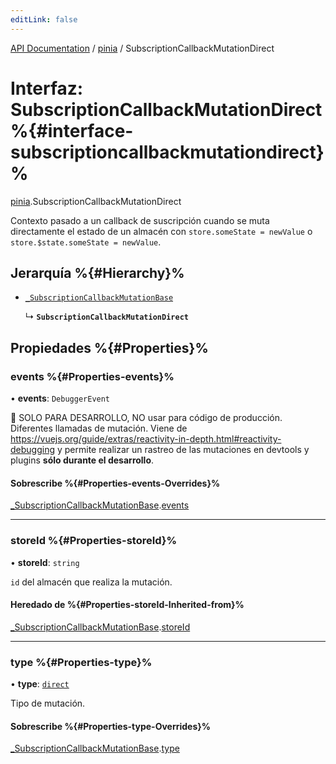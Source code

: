 ```yaml
---
editLink: false
---
```


[API Documentation](../index.md) / [pinia](../modules/pinia.md) / SubscriptionCallbackMutationDirect

# Interfaz: SubscriptionCallbackMutationDirect %{#interface-subscriptioncallbackmutationdirect}%

[pinia](../modules/pinia.md).SubscriptionCallbackMutationDirect

Contexto pasado a un callback de suscripción cuando se muta directamente el estado de 
un almacén con `store.someState = newValue` o `store.$state.someState =
newValue`.

##  Jerarquía %{#Hierarchy}%

- [`_SubscriptionCallbackMutationBase`](pinia._SubscriptionCallbackMutationBase.md)

  ↳ **`SubscriptionCallbackMutationDirect`**

## Propiedades %{#Properties}%

### events %{#Properties-events}%

• **events**: `DebuggerEvent`

🔴 SOLO PARA DESARROLLO, NO usar para código de producción. Diferentes llamadas de mutación. Viene de
https://vuejs.org/guide/extras/reactivity-in-depth.html#reactivity-debugging y permite realizar un rastreo de las mutaciones 
en devtools y plugins **sólo durante el desarrollo**.

#### Sobrescribe %{#Properties-events-Overrides}%

[_SubscriptionCallbackMutationBase](pinia._SubscriptionCallbackMutationBase.md).[events](pinia._SubscriptionCallbackMutationBase.md#events)

___

### storeId %{#Properties-storeId}%

• **storeId**: `string`

`id` del almacén que realiza la mutación.

#### Heredado de %{#Properties-storeId-Inherited-from}%

[_SubscriptionCallbackMutationBase](pinia._SubscriptionCallbackMutationBase.md).[storeId](pinia._SubscriptionCallbackMutationBase.md#storeid)

___

### type %{#Properties-type}%

• **type**: [`direct`](../enums/pinia.MutationType.md#direct)

Tipo de mutación.

#### Sobrescribe %{#Properties-type-Overrides}%

[_SubscriptionCallbackMutationBase](pinia._SubscriptionCallbackMutationBase.md).[type](pinia._SubscriptionCallbackMutationBase.md#type)
